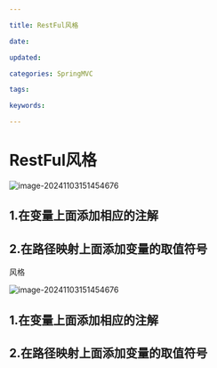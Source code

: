 ```yaml
---

title: RestFul风格

date: 

updated: 

categories: SpringMVC

tags: 

keywords: 

---
```

# RestFul风格



![image-20241103151454676](./../../TyporaImage/SpringMVC/image-20241103151454676.png)

## 1.在变量上面添加相应的注解

## 2.在路径映射上面添加变量的取值符号

风格



![image-20241103151454676](./../../TyporaImage/SpringMVC/image-20241103151454676.png)

## 1.在变量上面添加相应的注解

## 2.在路径映射上面添加变量的取值符号